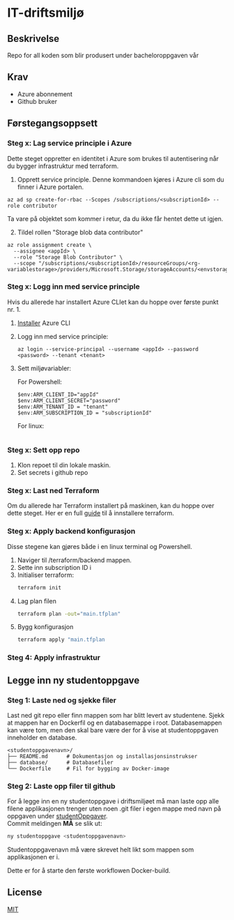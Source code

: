 # IT-driftsmiljø
## Beskrivelse
Repo for all koden som blir produsert under bacheloroppgaven vår

## Krav
- Azure abonnement
- Github bruker


## Førstegangsoppsett

### Steg x: Lag service principle i Azure
Dette steget oppretter en identitet i Azure som brukes til autentisering når du bygger infrastruktur med terraform.

1. Opprett service principle. Denne kommandoen kjøres i Azure cli som du finner i Azure portalen.
```
az ad sp create-for-rbac --Scopes /subscriptions/<subscriptionId> --role contributor
```
Ta vare på objektet som kommer i retur, da du ikke får hentet dette ut igjen.

2. Tildel rollen "Storage blob data contributor"
```
az role assignment create \
  --assignee <appId> \
  --role "Storage Blob Contributor" \
  --scope "/subscriptions/<subscriptionId>/resourceGroups/<rg-variablestorage>/providers/Microsoft.Storage/storageAccounts/<envstoragegjovik246>"
```

### Steg x: Logg inn med service principle
Hvis du allerede har installert Azure CLIet kan du hoppe over første punkt nr. 1.
1. [Installer](https://learn.microsoft.com/nb-no/cli/azure/install-azure-cli) Azure CLI
2. Logg inn med service principle:
   ```
   az login --service-principal --username <appId> --password <password> --tenant <tenant>
   ```
3. Sett miljøvariabler:
   
   For Powershell:
   ```
   $env:ARM_CLIENT_ID="appId"
   $env:ARM_CLIENT_SECRET="password"
   $env:ARM_TENANT_ID = "tenant"
   $env:ARM_SUBSCRIPTION_ID = "subscriptionId"
   ```

   For linux:
   ```
   ```

### Steg x: Sett opp repo

1. Klon repoet til din lokale maskin.
2. Set secrets i github repo

### Steg x: Last ned Terraform
Om du allerede har Terraform installert på maskinen, kan du hoppe over dette steget. Her er en full [guide](https://developer.hashicorp.com/terraform/tutorials/aws-get-started/install-cli) til å innstallere terraform.

### Steg x: Apply backend konfigurasjon
Disse stegene kan gjøres både i en linux terminal og Powershell.

1. Naviger til /terraform/backend mappen. 
2. Sette inn subscription ID i 
3. Initialiser terraform:
   ```bash
   terraform init
   ```
4. Lag plan filen
   ```bash
   terraform plan -out="main.tfplan"
   ```
5. Bygg konfigurasjon
   ```bash
   terraform apply "main.tfplan
   ```
### Steg 4: Apply infrastruktur


## Legge inn ny studentoppgave
### Steg 1: Laste ned og sjekke filer
Last ned git repo eller finn mappen som har blitt levert av studentene. Sjekk at mappen har en Dockerfil og en databasemappe i root. Databasemappen kan være tom, men den skal bare være der for å vise at studentoppgaven inneholder en database.
```plaintext
<studentoppgavenavn>/
├── README.md      # Dokumentasjon og installasjonsinstrukser
├── database/      # Databasefiler
└── Dockerfile     # Fil for bygging av Docker-image
```

### Steg 2: Laste opp filer til github
For å legge inn en ny studentoppgave i driftsmiljøet må man laste opp alle filene applikasjonen trenger uten noen .git filer i egen mappe med navn på oppgaven under [studentOppgaver](/studentOppgaver).
<br> 
Commit meldingen **MÅ** se slik ut:
```bash
ny studentoppgave <studentoppgavenavn>
```
Studentoppgavenavn må være skrevet helt likt som mappen som applikasjonen er i.

Dette er for å starte den første workflowen Docker-build. 




## License

[MIT](https://choosealicense.com/licenses/mit/)
